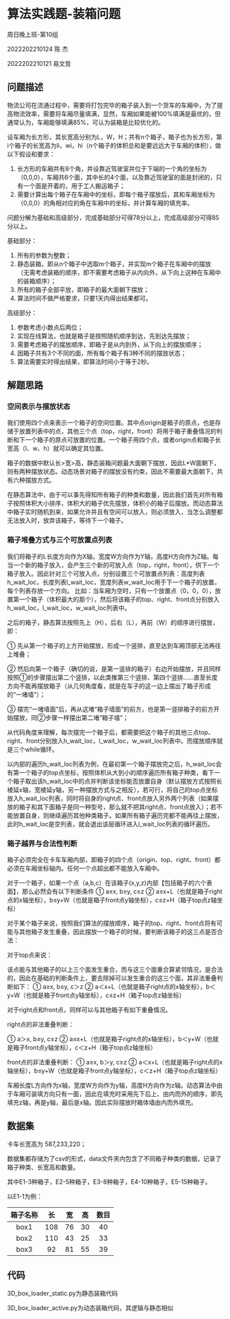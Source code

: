 # 算法实践题-装箱问题

周日晚上班-第10组

2022202210124 陈  杰

2022202210121 易文哲

## 问题描述

物流公司在流通过程中，需要将打包完毕的箱子装入到一个货车的车厢中，为了提高物流效率，需要将车厢尽量填满，显然，车厢如果能被100%填满是最优的，但通常认为，车厢能够填满85%，可认为装箱是比较优化的。

设车厢为长方形，其长宽高分别为L，W，H；共有n个箱子，箱子也为长方形，第i个箱子的长宽高为li，wi，hi（n个箱子的体积总和是要远远大于车厢的体积），做以下假设和要求：

1. 长方形的车厢共有8个角，并设靠近驾驶室并位于下端的一个角的坐标为（0,0,0），车厢共6个面，其中长的4个面，以及靠近驾驶室的面是封闭的，只有一个面是开着的，用于工人搬运箱子；
2. 需要计算出每个箱子在车厢中的坐标，即每个箱子摆放后，其和车厢坐标为（0,0,0）的角相对应的角在车厢中的坐标，并计算车厢的填充率。

问题分解为基础和高级部分，完成基础部分可得78分以上，完成高级部分可得85分以上。

基础部分：

1. 所有的参数为整数；
2. 静态装箱，即从n个箱子中选取m个箱子，并实现m个箱子在车厢中的摆放（无需考虑装箱的顺序，即不需要考虑箱子从内向外，从下向上这种在车厢中的装箱顺序）；
3. 所有的箱子全部平放，即箱子的最大面朝下摆放；
4. 算法时间不做严格要求，只要1天内得出结果都可。

高级部分：

1. 参数考虑小数点后两位；
2. 实现在线算法，也就是箱子是按照随机顺序到达，先到达先摆放；
3. 需要考虑箱子的摆放顺序，即箱子是从内到外，从下向上的摆放顺序；
4. 因箱子共有3个不同的面，所有每个箱子有3种不同的摆放状态；
5. 算法需要实时得出结果，即算法时间小于等于2秒。

## 解题思路

### 空间表示与摆放状态

我们使用四个点来表示一个箱子的空间位置。其中点origin是箱子的原点，也是存储于放置列表中的点，其他三个点（top，right，front）将用于箱子重叠情况的判断和下一个箱子的原点可放置的位置。一个箱子用四个点，或者origin点和箱子长宽高（l、w、h）就可以确定其位置。

箱子的数据中默认长>宽>高，静态装箱问题最大面朝下摆放，因此L*W面朝下，则有两种摆放状态。动态场景对箱子的摆放没有约束，因此不需要最大面朝下，共有六种摆放方式。

在静态算法中，由于可以事先得知所有箱子的种类和数量，因此我们首先对所有箱子按照体积大小排序，体积大的箱子优先摆放，体积小的箱子后摆放。而动态算法中箱子实时随机到来，如果允许并且有空间可以放入，则必须放入，当怎么调整都无法放入时，放弃该箱子，等待下一个箱子。

### 箱子堆叠方式与三个可放置点列表

我们将箱子的L长度方向作为X轴，宽度W方向作为Y轴，高度H方向作为Z轴。每当一个新的箱子放入，会产生三个新的可放入点（top，right，front），供下一个箱子放入。因此针对三个可放入点，分别设置三个可放置点列表：高度列表h_wait_loc，长度列表l_wait_loc，宽度列表w_wait_loc用于下一个箱子的放置，每个列表存放一个方向。
比如：当车厢为空时，只有一个放置点（0，0，0），放置第一个箱子（体积最大的那个），然后将该箱子的top、right、front点分别放入h_wait_loc，l_wait_loc，w_wait_loc列表中。

之后的箱子，静态算法按照先上（H），后右（L），再前（W）的顺序进行摆放，即：

① 先从第一个箱子的上方开始摆放，形成一个竖排，直至达到车厢顶部无法再往上堆叠；

② 然后向第一个箱子（确切的说，是第一竖排的箱子）右边开始摆放，并且同样按照①的步骤摆出第二个竖排，以此类推第三个竖排、第四个竖排……直至长度方向不能再摆放箱子（从几何角度看，就是在车子的这一边上摆出了箱子形成的“一堵墙”）；

③ 摆完“一堵墙面”后，再从这堵“箱子墙面”的前方，也是第一竖排箱子的前方开始摆放，同②步骤一样摆出第二堵“箱子墙”；

从代码角度来理解，每次摆完一个箱子后，都需要把这个箱子的其他三点top、right、front分别放入h_wait_loc，l_wait_loc，w_wait_loc列表中。而摆放顺序就是三个while循环。

以内部的遍历h_wait_loc列表为例，在最初第一个箱子摆放完之后，h_wait_loc会有第一个箱子的top点坐标，按照体积从大到小的顺序遍历所有箱子种类，看下一个箱子取出该h_wait_loc中的点并判断该坐标能否放置自身（默认摆放方式按照长棱延x轴，宽棱延y轴，另一种摆放方式与之相反），若可行，将自己的top点坐标放入h_wait_loc列表，同时将自身的right点、front点放入另外两个列表（如果摆放的箱子和其下面箱子是同一种型号，那么就不把其right点、front点放入）；若不能放置自身，则继续遍历其他种类箱子。如果所有箱子遍历完都不能再往上摆放，此时h_wait_loc是空列表，就会退出该层循环进入l_wait_loc列表的循环遍历。

### 箱子越界与合法性判断

箱子必须完全在卡车车厢内部，即箱子的四个点（origin、top、right、front）都必须在车厢坐标轴内。任何一个点超出都不能放入车厢中。

对于一个箱子，如果一个点（a,b,c）在该箱子(x,y,z)内部【包括箱子的六个表面】，那么必然会有以下判断条件
① a≥x, b≥y, c≥z
② a≤x+L（也就是箱子right点的x轴坐标），b≤y+W（也就是箱子front点y轴坐标），c≤z+H（箱子top点z轴坐标）

对于某个箱子来说，按照我们算法的摆放顺序，箱子的top、right、front点将有可能与其他箱子发生重叠，因此摆放一个箱子的时候，要判断该箱子的这三点是否合法：

对于top点来说：

该点能与其他箱子的以上三个面发生重合，而与这三个面重合算紧邻情况，是合法的，因此在基础的判断条件上，要去除掉可以发生重合的这三个面，其非法重叠判断如下：
① a≥x, b≥y, c＞z
② a＜x+L（也就是箱子right点的x轴坐标），b＜y+W（也就是箱子front点y轴坐标），c≤z+H（箱子top点z轴坐标）

对于right点和front点，同样可以与其他箱子有如下重叠情况。

right点的非法重叠判断：

① a＞x, b≥y, c≥z
② a≤x+L（也就是箱子right点的x轴坐标），b＜y+W（也就是箱子front点y轴坐标），c＜z+H（箱子top点z轴坐标）

front点的非法重叠判断：
① a≥x, b＞y, c≥z
② a＜x+L（也就是箱子right点的x轴坐标），b≤y+W（也就是箱子front点y轴坐标），c＜z+H（箱子top点z轴坐标）

车厢长度L方向作为x轴，宽度W方向作为y轴，高度H方向作为z轴。动态算法中由于车厢可装填方向只有一面，因此在填充时采用先下后上、由内而外的顺序，即先填充z轴，再是y轴，最后是x轴。因此实际摆放时箱体墙由内而外填充。

## 数据集

卡车长宽高为 587,233,220；

数据集都存储为了csv的形式，data文件夹内包含了不同箱子种类的数据，记录了箱子种类、长宽高和数量。

其中E1-3种箱子，E2-5种箱子，E3-8种箱子，E4-10种箱子，E5-15种箱子。

以E1-1为例：

| 箱子名称 | 长   | 宽   | 高   | 数目  |
|:----:|:---:|:---:|:---:|:---:|
| box1 | 108 | 76  | 30  | 40  |
| box2 | 110 | 43  | 25  | 33  |
| box3 | 92  | 81  | 55  | 39  |

## 代码

3D_box_loader_static.py为静态装箱代码

3D_box_loader_active.py为动态装箱代码，其逻辑与静态相似
